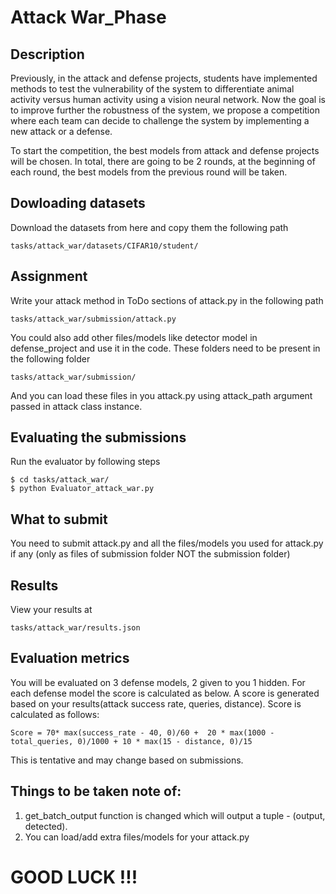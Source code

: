 # Attack War_Phase

## Description
Previously, in the attack and defense projects, students have implemented methods to test the vulnerability of the system to differentiate animal activity versus human activity using a vision neural network. Now the goal is to improve further the robustness of the system, we propose a competition where each team can decide to challenge the system by implementing a new attack or a defense. 

To start the competition, the best models from attack and defense projects will be chosen. In total, there are going to be 2 rounds, at the beginning of each round, the best models from the previous round will be taken.

## Dowloading datasets
Download the datasets from here and copy them the following path 
```
tasks/attack_war/datasets/CIFAR10/student/
```

## Assignment
Write your attack method in ToDo sections of attack.py in the following path
```
tasks/attack_war/submission/attack.py
```
You could also add other files/models like detector model in defense_project and use it in the code. These folders need to be present in the following folder
```
tasks/attack_war/submission/
```
And you can load these files in you attack.py using attack_path argument passed in attack class instance.

## Evaluating the submissions
Run the evaluator by following steps
```
$ cd tasks/attack_war/
$ python Evaluator_attack_war.py
```

## What to submit
You need to submit attack.py and all the files/models you used for attack.py if any (only as files of submission folder NOT the submission folder)

## Results
View your results at 
```
tasks/attack_war/results.json
```

## Evaluation metrics
You will be evaluated on 3 defense models, 2 given to you 1 hidden. For each defense model the score is calculated as below.
A score is generated based on your results(attack success rate, queries, distance). Score is calculated as follows:
```
Score = 70* max(success_rate - 40, 0)/60 +  20 * max(1000 - total_queries, 0)/1000 + 10 * max(15 - distance, 0)/15
```
This is tentative and may change based on submissions.

## Things to be taken note of:
1. get_batch_output function is changed which will output a tuple - (output, detected). 
2. You can load/add extra files/models for your attack.py

# GOOD LUCK !!!
